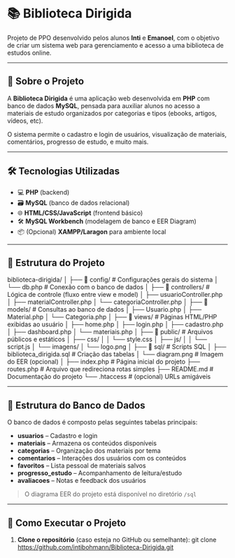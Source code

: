 # 📚 Biblioteca Dirigida

Projeto de PPO desenvolvido pelos alunos **Inti** e **Emanoel**, com o objetivo de criar um sistema web para gerenciamento e acesso a uma biblioteca de estudos online.

---

## 📌 Sobre o Projeto

A **Biblioteca Dirigida** é uma aplicação web desenvolvida em **PHP** com banco de dados **MySQL**, pensada para auxiliar alunos no acesso a materiais de estudo organizados por categorias e tipos (ebooks, artigos, vídeos, etc).

O sistema permite o cadastro e login de usuários, visualização de materiais, comentários, progresso de estudo, e muito mais.

---

## 🛠️ Tecnologias Utilizadas

- 💻 **PHP** (backend)
- 🗃️ **MySQL** (banco de dados relacional)
- 🌐 **HTML/CSS/JavaScript** (frontend básico)
- 🛠️ **MySQL Workbench** (modelagem de banco e EER Diagram)
- 📦 (Opcional) **XAMPP/Laragon** para ambiente local

---

## 📁 Estrutura do Projeto
biblioteca-dirigida/
│
├── 📁 config/              # Configurações gerais do sistema
│   └── db.php             # Conexão com o banco de dados
│
├── 📁 controllers/         # Lógica de controle (fluxo entre view e model)
│   ├── usuarioController.php
│   ├── materialController.php
│   └── categoriaController.php
│
├── 📁 models/              # Consultas ao banco de dados
│   ├── Usuario.php
│   ├── Material.php
│   └── Categoria.php
│
├── 📁 views/               # Páginas HTML/PHP exibidas ao usuário
│   ├── home.php
│   ├── login.php
│   ├── cadastro.php
│   ├── dashboard.php
│   └── materiais.php
│
├── 📁 public/              # Arquivos públicos e estáticos
│   ├── css/
│   │   └── style.css
│   ├── js/
│   │   └── script.js
│   └── imagens/
│       └── logo.png
│
├── 📁 sql/                 # Scripts SQL
│   ├── biblioteca_dirigida.sql  # Criação das tabelas
│   └── diagram.png              # Imagem do EER (opcional)
│
├── index.php              # Página inicial do projeto
├── routes.php             # Arquivo que redireciona rotas simples
├── README.md              # Documentação do projeto
└── .htaccess              # (opcional) URLs amigáveis


---

## 🧱 Estrutura do Banco de Dados

O banco de dados é composto pelas seguintes tabelas principais:

- **usuarios** – Cadastro e login
- **materiais** – Armazena os conteúdos disponíveis
- **categorias** – Organização dos materiais por tema
- **comentarios** – Interações dos usuários com os conteúdos
- **favoritos** – Lista pessoal de materiais salvos
- **progresso_estudo** – Acompanhamento de leitura/estudo
- **avaliacoes** – Notas e feedback dos usuários

> O diagrama EER do projeto está disponível no diretório `/sql`

---

## 🚀 Como Executar o Projeto

1. **Clone o repositório** (caso esteja no GitHub ou semelhante):
   git clone https://github.com/intibohmann/Biblioteca-Dirigida.git


